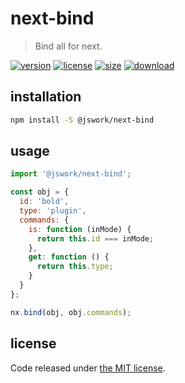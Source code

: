 # next-bind
> Bind all for next.

[![version][version-image]][version-url]
[![license][license-image]][license-url]
[![size][size-image]][size-url]
[![download][download-image]][download-url]

## installation
```bash
npm install -S @jswork/next-bind
```

## usage
```js
import '@jswork/next-bind';

const obj = {
  id: 'bold',
  type: 'plugin',
  commands: {
    is: function (inMode) {
      return this.id === inMode;
    },
    get: function () {
      return this.type;
    }
  }
};

nx.bind(obj, obj.commands);
```

## license
Code released under [the MIT license](https://github.com/afeiship/next-bind/blob/master/LICENSE.txt).

[version-image]: https://img.shields.io/npm/v/@jswork/next-bind
[version-url]: https://npmjs.org/package/@jswork/next-bind

[license-image]: https://img.shields.io/npm/l/@jswork/next-bind
[license-url]: https://github.com/afeiship/next-bind/blob/master/LICENSE.txt

[size-image]: https://img.shields.io/bundlephobia/minzip/@jswork/next-bind
[size-url]: https://github.com/afeiship/next-bind/blob/master/dist/next-bind.min.js

[download-image]: https://img.shields.io/npm/dm/@jswork/next-bind
[download-url]: https://www.npmjs.com/package/@jswork/next-bind
